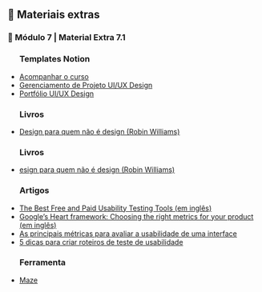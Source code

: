 <h2 dir="auto"> 🔗 Materiais extras </h2>

<h3 dir="auto"> 🔶 Módulo 7 | Material Extra 7.1 </h3>
<ul dir="auto">

<h3> Templates Notion </h3>
  <li><a href="https://www.notion.so/Bootcampinho-UI-UX-476028b04b214c419d23158f612d91af"> Acompanhar o curso </a></li>
  <li><a href="https://sheisacreative.notion.site/Nome-do-Projeto-Bootcampinho-UI-UX-29cc67452d274688b297ed51cb95ee04"> Gerenciamento de Projeto UI/UX Design </a></li>
  <li><a href="https://sheisacreative.notion.site/UI-UX-Designer-Bootcampinho-UI-UX-015ec666dd424e398492074e277b748e"> Portfólio UI/UX Design </a></li> 

<h3> Livros </h3>
  <li><a href="https://"> Design para quem não é design (Robin Williams) </a></li>

<h3> Livros </h3>
  <li><a href="https://"> esign para quem não é design (Robin Williams) </a></li>

<h3> Artigos </h3>
  <li><a href="https://xd.adobe.com/ideas/process/user-testing/best-free-paid-usability-testing-tools/"> The Best Free and Paid Usability Testing Tools (em inglês) </a></li>
  <li><a href="https://uxdesign.cc/googles-heart-framework-choosing-the-right-metrics-for-your-product-112bd7300d55"> Google’s Heart framework: Choosing the right metrics for your product (em inglês) </a></li>
  <li><a href="https://brasil.uxdesign.cc/as-principais-m%C3%A9tricas-para-avaliar-a-usabilidade-de-uma-interface-8c8a038300f8"> As principais métricas para avaliar a usabilidade de uma interface </a></li>
  <li><a href="https://brasil.uxdesign.cc/5-dicas-para-criar-roteiros-de-teste-de-usabilidade-b8fe20b82253"> 5 dicas para criar roteiros de teste de usabilidade </a></li>

<h3> Ferramenta </h3>
  <li><a href="https://maze.co/"> Maze </a></li>



</ul>